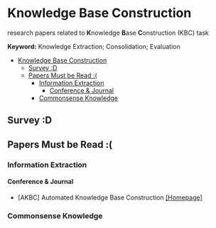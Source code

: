 # Knowledge Base Construction

research papers related to **K**nowledge **B**ase **C**onstruction (KBC) task

**Keyword:** Knowledge Extraction; Consolidation; Evaluation

- [Knowledge Base Construction](#knowledge-base-construction)
  - [Survey :D](#survey-d)
  - [Papers Must be Read :(](#papers-must-be-read-)
    - [Information Extraction](#information-extraction)
      - [Conference & Journal](#conference--journal)
    - [Commonsense Knowledge](#commonsense-knowledge)


## Survey :D

  
## Papers Must be Read :(


### Information Extraction

#### Conference & Journal

- [AKBC] Automated Knowledge Base Construction [[Homepage]](https://www.akbc.ws/)


### Commonsense Knowledge